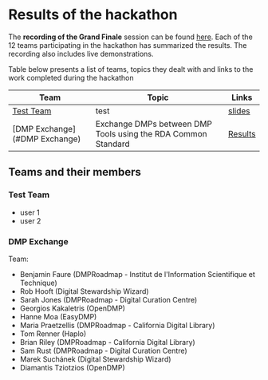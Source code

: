 # Results of the hackathon

The **recording of the Grand Finale** session can be found [here](https://us02web.zoom.us/rec/share/vu1eaJPC9iBLW6f_0WPTVKAPEIHjeaa81XdLr6AIzk9DuI-BNpsuKlpL4tz9Dt2B?startTime=1590757696000). Each of the 12 teams participating in the hackathon has summarized the results. The recording also includes live demonstrations.

Table below presents a list of teams, topics they dealt with and links to the work completed during the hackathon

Team | Topic | Links
-|-|-
[Test Team](#Test_Team) | test| [slides]()
[DMP Exchange](#DMP Exchange) | Exchange DMPs between DMP Tools using the RDA Common Standard | [Results](https://docs.google.com/document/d/1AOpCpetQLZNPFr0aC2UqJG9AzYOR3b2x/edit#)



## Teams and their members

### Test Team
* user 1
* user 2

### DMP Exchange

Team:
* Benjamin Faure (DMPRoadmap - Institut de l'Information Scientifique et Technique)
* Rob Hooft (Digital Stewardship Wizard)
* Sarah Jones (DMPRoadmap - Digital Curation Centre)
* Georgios Kakaletris (OpenDMP)
* Hanne Moa (EasyDMP)
* Maria Praetzellis (DMPRoadmap - California Digital Library)
* Tom Renner (Haplo)
* Brian Riley (DMPRoadmap - California Digital Library)
* Sam Rust (DMPRoadmap - Digital Curation Centre)
* Marek Suchánek (Digital Stewardship Wizard)
* Diamantis Tziotzios (OpenDMP)

